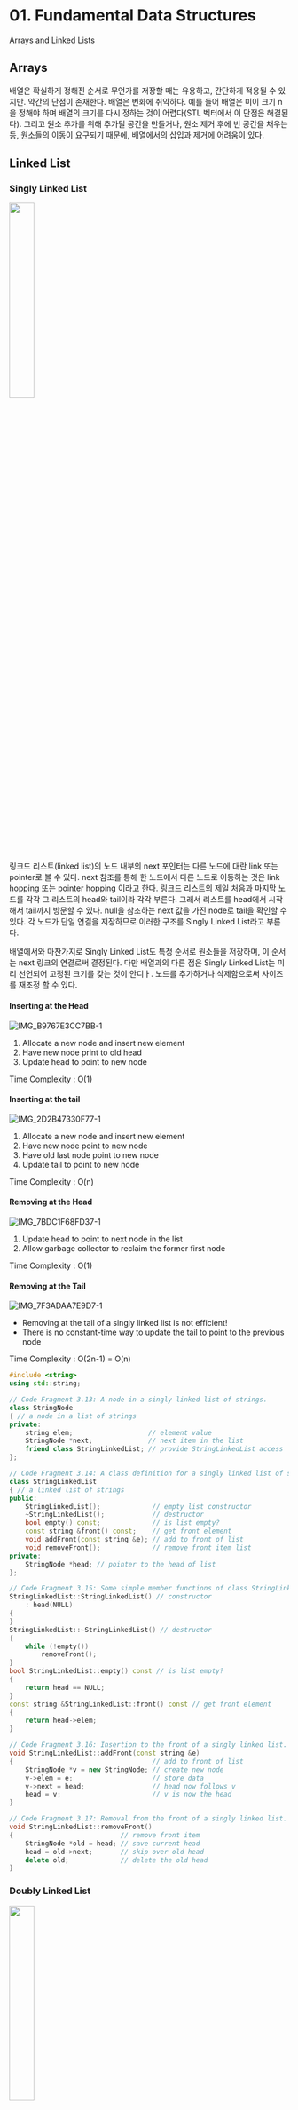 # 01. Fundamental Data Structures
Arrays and Linked Lists

## Arrays

배열은 확실하게 정해진 순서로 무언가를 저장할 때는 유용하고, 간단하게 적용될 수 있지만. 약간의 단점이 존재한다. 
배열은 변화에 취약하다. 예를 들어 배열은 미이 크기 n을 정해야 하며 배열의 크기를 다시 정하는 것이 어렵다(STL 벡터에서 이 단점은 해결된다).
그리고 원소 추가를 위해 추가될 공간을 만들거나, 원소 제거 후에 빈 공간을 채우는 등, 원소들의 이동이 요구되기 때문에, 배열에서의 삽입과 제거에 어려움이 있다.

## Linked List
### Singly Linked List

<img width="30%" src="https://user-images.githubusercontent.com/73745836/137891671-51b87fd4-7676-49ee-a153-afbdfa54df7c.jpeg">

링크드 리스트(linked list)의 노드 내부의 next 포인터는 다른 노드에 대란 link 또는 pointer로 볼 수 있다. next 참조를 통해 한 노드에서 다른 노드로 이동하는 것은 link hopping 또는 pointer hopping 이라고 한다.
링크드 리스트의 제일 처음과 마지막 노드를 각각 그 리스트의 head와 tail이라 각각 부른다. 그래서 리스트를 head에서 시작해서 tail까지 방문할 수 있다. null을 참조하는 next 값을 가진 node로 tail을 확인할 수 있다.
각 노드가 단일 연결을 저장하므로 이러한 구조를 Singly Linked List라고 부른다. 

배열에서와 마찬가지로 Singly Linked List도 특정 순서로 원소들을 저장하며, 이 순서는 next 링크의 연결로써 결정된다. 다만 배열과의 다른 점은 Singly Linked List는 미리 선언되어 고정된 크기를 갖는 것이 안디ㅏ. 노드를 추가하거나 삭제함으로써 사이즈를 재조정 할 수 있다.

#### Inserting at the Head
![IMG_B9767E3CC7BB-1](https://user-images.githubusercontent.com/73745836/137899259-4d4775ed-dd96-4933-ad22-493f033e4e6a.jpeg)
1. Allocate a new node and insert new element
2. Have new node print to old head
3. Update head to point to new node

Time Complexity : O(1)

#### Inserting at the tail
![IMG_2D2B47330F77-1](https://user-images.githubusercontent.com/73745836/137899352-5efe766b-9080-4a89-bf16-9896ed6c46ff.jpeg)
1. Allocate a new node and insert new element
2. Have new node point to new node
3. Have old last node point to new node
4. Update tail to point to new node

Time Complexity : O(n)

#### Removing at the Head
![IMG_7BDC1F68FD37-1](https://user-images.githubusercontent.com/73745836/137899547-edf3965d-cfad-469e-8817-1c673671cad2.jpeg)
1. Update head to point to next node in the list
2. Allow garbage collector to reclaim the former first node

Time Complexity : O(1)

#### Removing at the Tail
![IMG_7F3ADAA7E9D7-1](https://user-images.githubusercontent.com/73745836/137899671-5aa37140-0340-4eb4-8074-29ffe0eb3b99.jpeg)

- Removing at the tail of a singly linked list is not efficient!
- There is no constant-time way to update the tail to point to the previous node

Time Complexity : O(2n-1) = O(n)

```cpp
#include <string>
using std::string;

// Code Fragment 3.13: A node in a singly linked list of strings.
class StringNode
{ // a node in a list of strings
private:
    string elem;                   // element value
    StringNode *next;              // next item in the list
    friend class StringLinkedList; // provide StringLinkedList access
};

// Code Fragment 3.14: A class definition for a singly linked list of strings.
class StringLinkedList
{ // a linked list of strings
public:
    StringLinkedList();             // empty list constructor
    ~StringLinkedList();            // destructor
    bool empty() const;             // is list empty?
    const string &front() const;    // get front element
    void addFront(const string &e); // add to front of list
    void removeFront();             // remove front item list
private:
    StringNode *head; // pointer to the head of list
};

// Code Fragment 3.15: Some simple member functions of class StringLinkedList.
StringLinkedList::StringLinkedList() // constructor
    : head(NULL)
{
}
StringLinkedList::~StringLinkedList() // destructor
{
    while (!empty())
        removeFront();
}
bool StringLinkedList::empty() const // is list empty?
{
    return head == NULL;
}
const string &StringLinkedList::front() const // get front element
{
    return head->elem;
}

// Code Fragment 3.16: Insertion to the front of a singly linked list.
void StringLinkedList::addFront(const string &e)
{                                   // add to front of list
    StringNode *v = new StringNode; // create new node
    v->elem = e;                    // store data
    v->next = head;                 // head now follows v
    head = v;                       // v is now the head
}

// Code Fragment 3.17: Removal from the front of a singly linked list.
void StringLinkedList::removeFront()
{                           // remove front item
    StringNode *old = head; // save current head
    head = old->next;       // skip over old head
    delete old;             // delete the old head
}
```

### Doubly Linked List

<img width="30%" src="https://user-images.githubusercontent.com/73745836/137899953-1b5a8b1a-1a6b-454c-b57e-74868e7267a9.jpeg">

Singly Linked List의 tail에서 원소를 지우는 것은 쉽지 않다. 사실, Singly Linked List에서 지우려는 노드의 바로 이전 노드로 바로 접근하기 위한 빠른 방법이 없기 때문에 head에서 멀리 있는 노드를 지우는 것은 시간이 많이 소모된다.
Linked List에서 앞 방향과 반대 방향 등 양 방향으로 탐색을 가능케 해주는 Linked List의 종류가 있다. Doubly Linked List는 원소 멤버 이외에, 리스트의 다음 노드와 이전 노드를 각각 가리키는 next 링크와 prev 링크를 가진다. 이러한 리스트글은 어느 위치에서든 효율적인 삽입 및 제거를 포함한 다양한 빠른 업데이트 연산을 제공한다.

#### Insertion
![IMG_0AC93EA9E87B-1](https://user-images.githubusercontent.com/73745836/137902602-8d395ec4-efab-4f0d-a0f8-f18b602ce51b.jpeg)

Time Complexity : O(n+1) = O(n)

### Circularly Linked List
- Rather than having a head or tail, the nodes of a circularly linked list are linked into a cycle
- Cursor:Aplacetostartfromifweeverneedtotraverseacircularlylinkedlist
- Back: The element that is referenced by the cursor
- Front: The element immediately following this in the circular order

#### Queue with a Circularly-Linked List
- `back()`: Return the element referenced by the cursor; error if empty
- `front()`: Return the element immediately after the cursor; error if empty
- `advance()`: Advance the cursor to the next node in the list
- `add(e)`: Insert a new node with element e immediately after the cursor; if the list is empty, then this node becomes the cursor and its next pointer points to itself
- `remove()`: Remove the node immediately after the cursor (so the front); if the list has only one node, the node at cursor is removed; if the list becomes empty, the cursor is set to null

```cpp
#include <string>
using std::string;

// Code Fragment 3.28 : A node of a circularly linked list.
typedef string Elem; // element type
class CNode
{ // circularly linked list node
private:
    Elem elem;               // linked list element value
    CNode *next;             // next item in the list
    friend class CircleList; // provide CircleList access
};

// Code Fragment 3.29: Implementation of a circularly linked list class.
class CircleList
{ // a circularly linked list
public:
    CircleList();              // constructor
    ~CircleList();             // destructor
    bool empty() const;        // is list empty?
    const Elem &front() const; // element at cursor
    const Elem &back() const;  // element following cursor
    void advance();            // advance cursor
    void add(const Elem &e);   // add after cursor
    void remove();             // remove node after cursor
private:
    CNode *cursor; // the cursor
};

// Code Fragment 3.30: The constructor and destructor.
CircleList::CircleList() // constructor
    : cursor(NULL)
{
}
CircleList::~CircleList() // destructor
{
    while (!empty())
        remove();
}

// Code Fragment 3.31: Simple member functions.
bool CircleList::empty() const // is list empty?
{
    return cursor == NULL;
}
const Elem &CircleList::back() const // element at cursor
{
    return cursor->elem;
}
const Elem &CircleList::front() const // element following cursor
{
    return cursor->next->elem;
}
void CircleList::advance() // advance cursor
{
    cursor = cursor->next;
}

// Code Fragment 3.32: Inserting a node just after the cursor of a circularly linked list.
void CircleList::add(const Elem &e)
{                         // add after cursor
    CNode *v = new CNode; // create a new node
    v->elem = e;
    if (cursor == NULL)
    {                // list is empty?
        v->next = v; // v points to itself
        cursor = v;  // cursor points to v
    }
    else
    {                           // list is nonempty?
        v->next = cursor->next; // link in v after cursor
        cursor->next = v;
    }
}

// Code Fragment 3.33: Removing the node following the cursor
void CircleList::remove()
{                              // remove node after cursor
    CNode *old = cursor->next; // the node being removed
    if (old == cursor)         // removing the only node?
        cursor = NULL;         // list is now empty
    else
        cursor->next = old->next; // link out the old node
    delete old;                   // delete the old node
}
```
